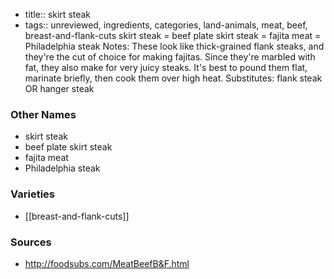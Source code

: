 - title:: skirt steak
- tags:: unreviewed, ingredients, categories, land-animals, meat, beef, breast-and-flank-cuts
skirt steak = beef plate skirt steak = fajita meat = Philadelphia steak Notes: These look like thick-grained flank steaks, and they're the cut of choice for making fajitas. Since they're marbled with fat, they also make for very juicy steaks. It's best to pound them flat, marinate briefly, then cook them over high heat. Substitutes: flank steak OR hanger steak

### Other Names

* skirt steak
* beef plate skirt steak
* fajita meat
* Philadelphia steak

### Varieties

* [[breast-and-flank-cuts]]

### Sources
* http://foodsubs.com/MeatBeefB&F.html
